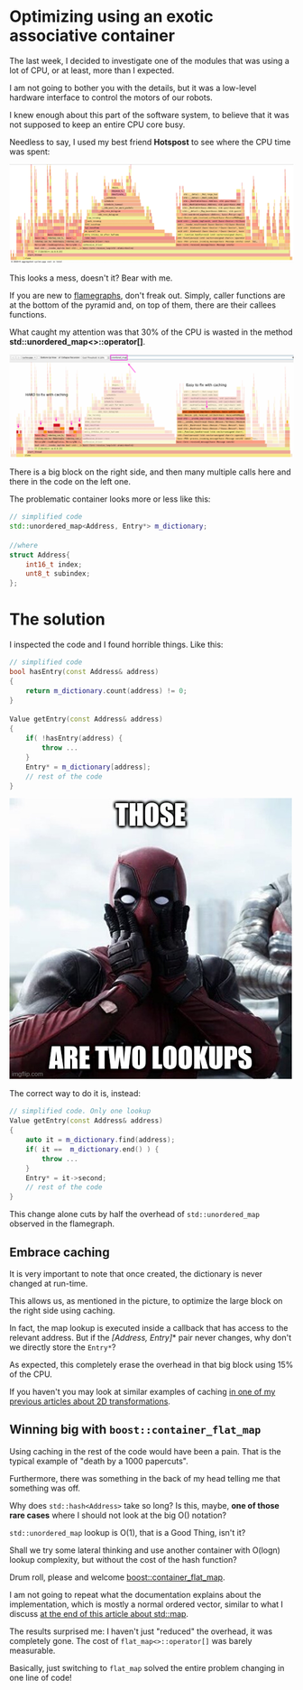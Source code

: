 # Optimizing using an exotic associative container

The last week, I decided to investigate one of the modules that was using a lot of CPU, or at least, more than I expected.

I am not going to bother you with the details, but it was a low-level hardware interface to control the motors of our robots.

I knew enough about this part of the software system, to believe that it was not supposed to keep an entire CPU core busy.

Needless to say, I used my best friend **Hotspost** to see where the CPU time was spent:

![](img/motor_profile1.png)

This looks a mess, doesn't it? Bear with me.

If you are new to [flamegraphs](http://www.brendangregg.com/flamegraphs.html), don't freak out. Simply, caller functions are at the bottom of the pyramid and, on top of them, there are  their callees functions.

What caught my attention was that 30% of the CPU is wasted in the method **std::unordered_map<>::operator[]**.

![](img/motor_profile2.png)

There is a big block on the right side, and then many multiple calls here and there in the code on the left one.

The problematic container looks more or less like this:

```C++
// simplified code
std::unordered_map<Address, Entry*> m_dictionary;

//where
struct Address{
    int16_t index;
    unt8_t subindex;
};
```

# The solution

I inspected the code and I found horrible things. Like this:

```C++
// simplified code
bool hasEntry(const Address& address) 
{
    return m_dictionary.count(address) != 0;
}

Value getEntry(const Address& address) 
{
    if( !hasEntry(address) {
        throw ...
    }
    Entry* = m_dictionary[address];
    // rest of the code
}
```

![](img/two_lookups.jpg)

The correct way to do it is, instead:

```C++
// simplified code. Only one lookup
Value getEntry(const Address& address) 
{
    auto it = m_dictionary.find(address);
    if( it ==  m_dictionary.end() ) {
        throw ...
    }
    Entry* = it->second;
    // rest of the code
}
```

This change alone cuts by half the overhead of `std::unordered_map` observed in the flamegraph.

## Embrace caching

It is very important to note that once created, the dictionary is never changed at run-time.

This allows us, as mentioned in the picture, to optimize the large block on the right side using caching.

In fact, the map lookup is executed inside a callback that has access to the relevant address. But if the **[Address, Entry*]** pair never changes, why don't we directly store the `Entry*`?

As expected, this completely erase the overhead in that big block using 15% of the CPU.

If you haven't you may look at similar examples of caching [in one of my previous articles about 2D transformations](2d_transforms.md).

## Winning big with `boost::container_flat_map`

Using caching in the rest of the code would have been a pain. That is the typical example of "death by a 1000 papercuts".

Furthermore, there was something in the back of my head telling me that something was off.

Why does `std::hash<Address>` take so long? Is this, maybe,  **one of those rare cases** where I should not look at the big O() notation?

`std::unordered_map` lookup is O(1), that is a Good Thing, isn't it?

Shall we try some lateral thinking and use another container with O(logn) lookup complexity, but without the cost of the hash function?

 Drum roll, please and welcome [boost::container_flat_map](https://www.boost.org/doc/libs/1_74_0/doc/html/container/non_standard_containers.html#container.non_standard_containers.flat_xxx).
 
I am not going to repeat what the documentation explains about the implementation, which is mostly a normal ordered vector, similar to what I discuss [at the end of this article about std::map](dont_need_map.md).

The results surprised me: I haven't just "reduced" the overhead, it was completely gone. The cost of `flat_map<>::operator[]` was barely measurable.

Basically, just switching to `flat_map` solved the entire problem changing in one line of code!




